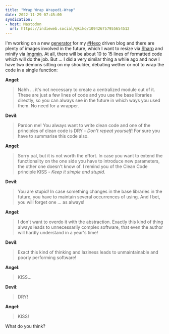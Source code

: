 ```yaml
---
title: "Wrap Wrap Wrapedi-Wrap"
date: 2022-11-29 07:45:00
syndication: 
- host: Mastodon
  url: https://indieweb.social/@kiko/109426757955654512
---
```


I'm working on a new [generator](https://hexo.io/api/generator.html) for my [#Hexo](https://hexo.io/) driven blog and there are plenty of images involved in the future, which I want to resize via [Sharp](https://github.com/lovell/sharp) and minify via [Imgmin](https://github.com/imagemin/imagemin). At all, there will be about 10 to 15 lines of formatted code which will do the job. But ... I did a very similar thing a while ago and now I have two demons sitting on my shoulder, debating wether or not to wrap the code in a single function:

<!-- more -->

**Angel**:
> Nahh ... it's not necessary to create a centralized module out of it. These are just a few lines of code and you use the base libraries directly, so you can always see in the future in which ways you used them. No need for a wrapper.

**Devil**:
> Pardon me! You always want to write clean code and one of the principles of clean code is DRY - *Don't repeat yourself*! For sure you have to summarise this code also.

**Angel**:
> Sorry pal, but it is not worth the effort. In case you want to extend the functionality on the one side you have to introduce new parameters, the other one doesn't know of. I remind you of the Clean Code principle KISS - *Keep it simple and stupid*.

**Devil**:
> You are stupid! In case something changes in the base libraries in the future, you have to maintain several occurrences of using. And I bet, you will forget one ... as always!

**Angel**:
> I don't want to overdo it with the abstraction. Exactly this kind of thing always leads to unnecessarily complex software, that even the author will hardly understand in a year's time!

**Devil**:
> Exact this kind of thinking and laziness leads to unmaintainable and poorly performing software!

**Angel**:
> KISS...

**Devil**:
> DRY!

**Angel**:
> KISS!

What do you think?